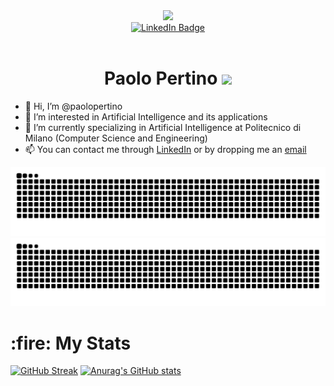 <div id="header" align="center">
  <img src="https://media.giphy.com/media/jdPMeyv9rn0hZHh8n9/giphy.gif" width="200"/>
  
  <div id="badges">
  <a href="https://www.linkedin.com/in/paolo-pertino">
    <img src="https://img.shields.io/badge/LinkedIn-blue?style=for-the-badge&logo=linkedin&logoColor=white" alt="LinkedIn Badge"/>
  </a>
  </div>
  <img src="https://komarev.com/ghpvc/?username=paolopertino&style=flat-square&color=blue" alt=""/>
  
  <h1>
  Paolo Pertino
  <img src="https://media.giphy.com/media/hvRJCLFzcasrR4ia7z/giphy.gif" width="30px"/>
  </h1>
</div>

- 👋 Hi, I’m @paolopertino
- 👀 I’m interested in Artificial Intelligence and its applications
- 🌱 I’m currently specializing in Artificial Intelligence at Politecnico di Milano (Computer Science and Engineering)
- 📫 You can contact me through <a href="https://www.linkedin.com/in/paolo-pertino">LinkedIn</a> or by dropping me an <a href="mailto:paolo.pertino@mail.polimi.it">email</a>

![GitHub Snake Light](https://github.com/paolopertino/paolopertino/blob/output/github-snake.svg#gh-light-mode-only)
![GitHub Snake dark](https://github.com/paolopertino/paolopertino/blob/output/github-snake-dark.svg#gh-dark-mode-only)

<h1>
  :fire:
  My Stats
</h1>

[![GitHub Streak](https://github-readme-streak-stats.herokuapp.com?user=paolopertino&theme=gruvbox_duo)](https://git.io/streak-stats)
[![Anurag's GitHub stats](https://github-readme-stats.vercel.app/api?username=paolopertino&theme=gruvbox)](https://github.com/anuraghazra/github-readme-stats)

